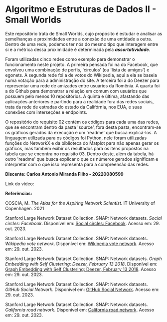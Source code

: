 # Algoritmo e Estruturas de Dados II - Small Worlds 
Este repositório trata de Small Worlds, cujo propósito é estudar e analisar as semelhanças e proximidades entre a conexão de uma entidade a outra. Dentro de uma rede, podemos ter nós do mesmo tipo que interagem entre si e a métrica dessa proximidade é determinada pela **_assortatividade_**.


Foram utilizadas cinco redes como exemplo para demonstrar o funcionamento neste projeto. A primeira pensada foi na do Facebook, que envolveu uma combinação de perfis, 'círculos' (ou 'lista de amigos') e egonets. A segunda rede foi a de votos do Wikipedia, aqui a ela se baseia numa votação para a administração do site. A terceira foi a do Deezer para representar uma rede de amizades entre usuários da Romênia. A quarta foi a do Github para demonstrar a relação em comum com usuários que possuem pelo menos 10 repositórios. A quinta e última, afastando das aplicações anteriores e partindo para a realidade fora das redes sociais, trata da rede de estradas do estado da Califórnia, nos EUA, e suas conexões com interseções e endpoints.


O repositório do requisito 02 contém os códigos para cada uma das redes, que se encontram dentro da pasta 'source', fora desta pasta, encontram-se os gráficos gerados da execução e um 'readme' que busca explicá-los. A linguagem utilizada para os códigos foi Python, nele foram utilizadas funções do NetworkX e da biblioteca do Matplot para não apenas gerar os gráficos, mas também exibir os resultados para os itens propostos na tabela que se encontra no requisito 03. Dentro deste, além da tabela, há outro 'readme' que busca explicar o que os números gerados significam e interpretar com o que isso representa para a compreensão das redes.




**Discente: Carlos Antonio Miranda Filho - 20220080599**


Link do vídeo:




**Referências:**


COSCIA, M. *The Atlas for the Aspiring Network Scientist*. IT University of Copenhagen. 2021


Stanford Large Network Dataset Collection. SNAP: Network datasets. *Social circles: Facebook*. Disponível em: [Social circles: Facebook](https://snap.stanford.edu/data/ego-Facebook.html). Acesso em: 29. out. 2023.


Stanford Large Network Dataset Collection. SNAP: Network datasets. *Wikipedia vote network*. Disponível em: [Wikipedia vote network](https://snap.stanford.edu/data/wiki-Vote.html). Acesso em: 29. out. 2023.


Stanford Large Network Dataset Collection. SNAP: Network datasets. *Graph Embedding with Self Clustering: Deezer, February 13 2018*. Disponível em: [Graph Embedding with Self Clustering: Deezer, February 13 2018](https://snap.stanford.edu/data/gemsec-Deezer.html). Acesso em: 29. out. 2023.


Stanford Large Network Dataset Collection. SNAP: Network datasets. *GitHub Social Network*. Disponível em: [GitHub Social Network](https://snap.stanford.edu/data/github-social.html). Acesso em: 29. out. 2023.


Stanford Large Network Dataset Collection. SNAP: Network datasets. *California road network*. Disponível em: [California road network](https://snap.stanford.edu/data/roadNet-CA.html). Acesso em: 29. out. 2023.
